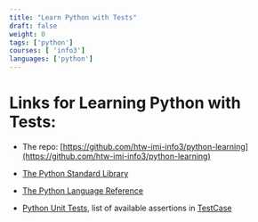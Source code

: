 ```yaml
---
title: "Learn Python with Tests"
draft: false
weight: 0
tags: ['python']
courses: [ 'info3']
languages: ['python']
---
```


# Links for Learning Python with Tests:

- The repo: [https://github.com/htw-imi-info3/python-learning](https://github.com/htw-imi-info3/python-learning)

- [The Python Standard Library](https://docs.python.org/release/3.11.2/library/index.html)
- [The Python Language Reference](https://docs.python.org/release/3.11.2/reference/index.html)
- [Python Unit Tests](https://docs.python.org/3/library/unittest.html), list of available assertions in [TestCase](https://docs.python.org/3/library/unittest.html#unittest.TestCase) 